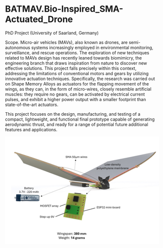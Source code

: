 # BATMAV.Bio-Inspired_SMA-Actuated_Drone
PhD Project (University of Saarland, Germany)

Scope. Micro-air vehicles (MAVs), also known as drones, are semi-autonomous systems increasingly employed in environmental monitoring, surveillance, and rescue operations. The exploration of new techniques related to MAVs design has recently leaned towards biomimicry, the engineering branch that draws inspiration from nature to discover new effective solutions. This project falls precisely within this context, addressing the limitations of conventional motors and gears by utilizing innovative actuation techniques. Specifically, the research was carried out on Shape Memory Alloys as actuators for the flapping movement of the wings, as they can, in the form of micro-wires, closely resemble artificial muscles: they require no gears, can be activated by electrical current pulses, and exhibit a higher power output with a smaller footprint than state-of-the-art actuators.  
  
This project focuses on the design, manufacturing, and testing of a compact, lightweight, and functional final prototype capable of generating aerodynamic thrust, and ready for a range of potential future additional features and applications.

![alt text](https://github.com/domebevi/BATMAV.Bio-Inspired_SMA-Actuated_Drone/blob/main/BATMAV-GeneralDesign.jpg?raw=true)


